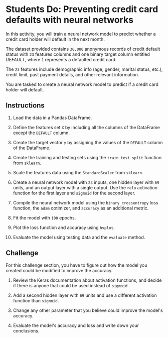 # Students Do: Preventing credit card defaults with neural networks

In this activity, you will train a neural network model to predict whether a credit card holder will default in the next month.

The dataset provided contains `30,000` anonymous records of credit default status with `23` features columns and one binary target column entitled _DEFAULT_, where `1` represents a defaulted credit card.

The `23` features include demographic info (age, gender, marital status, etc.), credit limit, past payment details, and other relevant information.

You are tasked to create a neural network model to predict if a credit card holder will default.

## Instructions

1. Load the data in a Pandas DataFrame.

2. Define the features set `X` by including all the columns of the DataFrame except the `DEFAULT` column.

3. Create the target vector `y` by assigning the values of the `DEFAULT` column of the DataFrame.

4. Create the training and testing sets using the `train_test_split` function from `sklearn`.

5. Scale the features data using the `StandardScaler` from `sklearn`.

6. Create a neural network model with `23` inputs, one hidden layer with `69` units, and an output layer with a single output. Use the `relu` activation function for the first layer and `sigmoid` for the second layer.

7. Compile the neural network model using the `binary_crossentropy` loss function, the `adam` optimizer, and `accuracy` as an additional metric.

8. Fit the model with `100` epochs.

9. Plot the loss function and accuracy using `hvplot`.

10. Evaluate the model using testing data and the `evaluate` method.

## Challenge

For this challenge section, you have to figure out how the model you created could be modified to improve the accuracy.

1. Review the Keras documentation about activation functions, and decide if there is anyone that could be used instead of `sigmoid`.

2. Add a second hidden layer with `69` units and use a different activation function than `sigmoid`.

3. Change any other parameter that you believe could improve the model's accuracy.

4. Evaluate the model's accuracy and loss and write down your conclusions.
